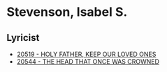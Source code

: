 # Stevenson, Isabel S.

## Lyricist

- [20519 - HOLY FATHER, KEEP OUR LOVED ONES](/hymns/20519.md)
- [20544 - THE HEAD THAT ONCE WAS CROWNED](/hymns/20544.md)

